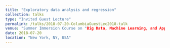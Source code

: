 ```yaml
---
title: "Exploratory data analysis and regression"
collection: talks
type: "Invited Guest Lecture"
permalink: /talks/2018-07-20-ColumbiaGuestLec2018-talk
venue: "Summer Immersion Course on "Big Data, Machine Learning, and Applied Analytics," Columbia University"
date: 2018-07-20
location: "New York, NY, USA"
---
```


<!-- This is a description of your conference proceedings talk, note the different field in type. You can put anything in this field. -->


